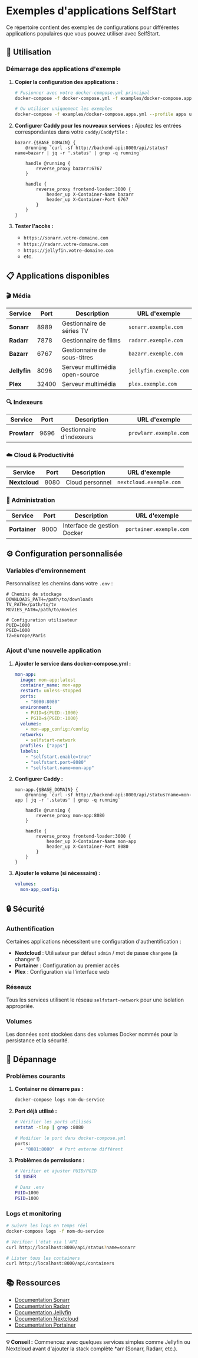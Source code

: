 # Exemples d'applications SelfStart

Ce répertoire contient des exemples de configurations pour différentes applications populaires que vous pouvez utiliser avec SelfStart.

## 🚀 Utilisation

### Démarrage des applications d'exemple

1. **Copier la configuration des applications :**
   ```bash
   # Fusionner avec votre docker-compose.yml principal
   docker-compose -f docker-compose.yml -f examples/docker-compose.apps.yml up -d
   
   # Ou utiliser uniquement les exemples
   docker-compose -f examples/docker-compose.apps.yml --profile apps up -d
   ```

2. **Configurer Caddy pour les nouveaux services :**
   Ajoutez les entrées correspondantes dans votre `caddy/Caddyfile` :
   
   ```caddyfile
   bazarr.{$BASE_DOMAIN} {
       @running `curl -sf http://backend-api:8000/api/status?name=bazarr | jq -r '.status' | grep -q running`
       
       handle @running {
           reverse_proxy bazarr:6767
       }
       
       handle {
           reverse_proxy frontend-loader:3000 {
               header_up X-Container-Name bazarr
               header_up X-Container-Port 6767
           }
       }
   }
   ```

3. **Tester l'accès :**
   - `https://sonarr.votre-domaine.com`
   - `https://radarr.votre-domaine.com`
   - `https://jellyfin.votre-domaine.com`
   - etc.

## 📋 Applications disponibles

### 🎬 Média

| Service | Port | Description | URL d'exemple |
|---------|------|-------------|---------------|
| **Sonarr** | 8989 | Gestionnaire de séries TV | `sonarr.exemple.com` |
| **Radarr** | 7878 | Gestionnaire de films | `radarr.exemple.com` |
| **Bazarr** | 6767 | Gestionnaire de sous-titres | `bazarr.exemple.com` |
| **Jellyfin** | 8096 | Serveur multimédia open-source | `jellyfin.exemple.com` |
| **Plex** | 32400 | Serveur multimédia | `plex.exemple.com` |

### 🔍 Indexeurs

| Service | Port | Description | URL d'exemple |
|---------|------|-------------|---------------|
| **Prowlarr** | 9696 | Gestionnaire d'indexeurs | `prowlarr.exemple.com` |

### ☁️ Cloud & Productivité

| Service | Port | Description | URL d'exemple |
|---------|------|-------------|---------------|
| **Nextcloud** | 8080 | Cloud personnel | `nextcloud.exemple.com` |

### 🐳 Administration

| Service | Port | Description | URL d'exemple |
|---------|------|-------------|---------------|
| **Portainer** | 9000 | Interface de gestion Docker | `portainer.exemple.com` |

## ⚙️ Configuration personnalisée

### Variables d'environnement

Personnalisez les chemins dans votre `.env` :

```env
# Chemins de stockage
DOWNLOADS_PATH=/path/to/downloads
TV_PATH=/path/to/tv
MOVIES_PATH=/path/to/movies

# Configuration utilisateur
PUID=1000
PGID=1000
TZ=Europe/Paris
```

### Ajout d'une nouvelle application

1. **Ajouter le service dans docker-compose.yml :**
   ```yaml
   mon-app:
     image: mon-app:latest
     container_name: mon-app
     restart: unless-stopped
     ports:
       - "8080:8080"
     environment:
       - PUID=${PUID:-1000}
       - PGID=${PGID:-1000}
     volumes:
       - mon-app_config:/config
     networks:
       - selfstart-network
     profiles: ["apps"]
     labels:
       - "selfstart.enable=true"
       - "selfstart.port=8080"
       - "selfstart.name=mon-app"
   ```

2. **Configurer Caddy :**
   ```caddyfile
   mon-app.{$BASE_DOMAIN} {
       @running `curl -sf http://backend-api:8000/api/status?name=mon-app | jq -r '.status' | grep -q running`
       
       handle @running {
           reverse_proxy mon-app:8080
       }
       
       handle {
           reverse_proxy frontend-loader:3000 {
               header_up X-Container-Name mon-app
               header_up X-Container-Port 8080
           }
       }
   }
   ```

3. **Ajouter le volume (si nécessaire) :**
   ```yaml
   volumes:
     mon-app_config:
   ```

## 🔒 Sécurité

### Authentification

Certaines applications nécessitent une configuration d'authentification :

- **Nextcloud** : Utilisateur par défaut `admin` / mot de passe `changeme` (à changer !)
- **Portainer** : Configuration au premier accès
- **Plex** : Configuration via l'interface web

### Réseaux

Tous les services utilisent le réseau `selfstart-network` pour une isolation appropriée.

### Volumes

Les données sont stockées dans des volumes Docker nommés pour la persistance et la sécurité.

## 🐛 Dépannage

### Problèmes courants

1. **Container ne démarre pas :**
   ```bash
   docker-compose logs nom-du-service
   ```

2. **Port déjà utilisé :**
   ```bash
   # Vérifier les ports utilisés
   netstat -tlnp | grep :8080
   
   # Modifier le port dans docker-compose.yml
   ports:
     - "8081:8080"  # Port externe différent
   ```

3. **Problèmes de permissions :**
   ```bash
   # Vérifier et ajuster PUID/PGID
   id $USER
   
   # Dans .env
   PUID=1000
   PGID=1000
   ```

### Logs et monitoring

```bash
# Suivre les logs en temps réel
docker-compose logs -f nom-du-service

# Vérifier l'état via l'API
curl http://localhost:8000/api/status?name=sonarr

# Lister tous les containers
curl http://localhost:8000/api/containers
```

## 📚 Ressources

- [Documentation Sonarr](https://wiki.servarr.com/sonarr)
- [Documentation Radarr](https://wiki.servarr.com/radarr)
- [Documentation Jellyfin](https://jellyfin.org/docs/)
- [Documentation Nextcloud](https://docs.nextcloud.com/)
- [Documentation Portainer](https://docs.portainer.io/)

---

**💡 Conseil :** Commencez avec quelques services simples comme Jellyfin ou Nextcloud avant d'ajouter la stack complète *arr (Sonarr, Radarr, etc.).